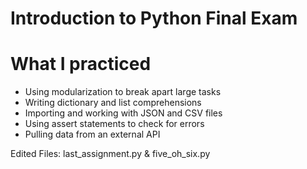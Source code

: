 # Introduction to Python Final Exam

# What I practiced
* Using modularization to break apart large tasks
* Writing dictionary and list comprehensions
* Importing and working with JSON and CSV files
* Using assert statements to check for errors
* Pulling data from an external API

Edited Files: last_assignment.py & five_oh_six.py
